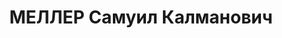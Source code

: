 ---
title: МЕЛЛЕР Самуил Калманович
description: 'Род. 31.12.1898, Латвия, г. Якобштадт, еврей, обр.: низшее, раскройщик
  кож, член КП(б)У с 1924 по 1937. Проживал: г. Винница, ул. Ленина, 82. Зам.зав.орготдела
  Винниц.облпотребсоюза

  Арестован УНКВД по Винниц.обл. 01.08.1937. Обв. по ст. 54-8, 11 УК УССР. Приговор:
  ВК ВС СССР, 26.12.1937 – ВМН с конфискацией имущества. Расстрелян 27.12.1937.

  Реабилитирован ВК ВС СССР 17.09.1957'
---